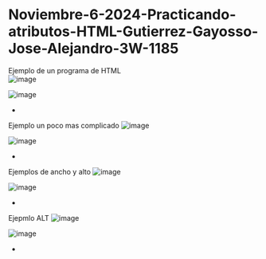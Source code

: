 # Noviembre-6-2024-Practicando-atributos-HTML-Gutierrez-Gayosso-Jose-Alejandro-3W-1185

Ejemplo de un programa de HTML  
![image](https://github.com/user-attachments/assets/239c40c2-3bad-4b38-8689-1e5bf131f7ee)

![image](https://github.com/user-attachments/assets/28e2ffc8-33a9-401c-b3e1-a19aec6681f3)


-
Ejemplo un poco mas complicado
![image](https://github.com/user-attachments/assets/62c0e33e-3d4f-460d-ae5f-4ba2a8643640)

![image](https://github.com/user-attachments/assets/0388144a-e894-4e43-8f91-a01d49d1f192)


-
Ejemplos de ancho y alto
![image](https://github.com/user-attachments/assets/8148b770-9f31-450d-94a6-b24951fe87f9)

![image](https://github.com/user-attachments/assets/51027f50-562a-4117-a5f3-12ab4a35e904)


-
Ejepmlo ALT
![image](https://github.com/user-attachments/assets/0e36495a-5036-482f-96ca-9c595a44b237)

![image](https://github.com/user-attachments/assets/49afa15e-8561-480e-af74-dc10eaac5a68)


-
